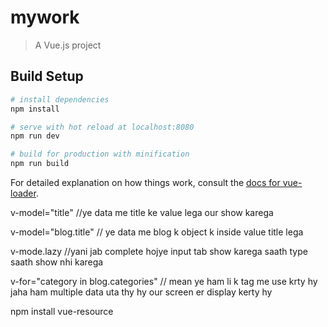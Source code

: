 # mywork

> A Vue.js project

## Build Setup

``` bash
# install dependencies
npm install

# serve with hot reload at localhost:8080
npm run dev

# build for production with minification
npm run build
```

For detailed explanation on how things work, consult the [docs for vue-loader](http://vuejs.github.io/vue-loader).


v-model="title"
//ye data me title ke value lega our show karega

v-model="blog.title"
// ye data me blog k object k inside value title lega

v-mode.lazy
//yani jab complete hojye input tab show karega saath type saath show nhi karega

v-for="category in blog.categories"
// mean ye ham li k tag me use krty hy jaha ham multiple data uta thy hy our screen er display kerty hy

npm install vue-resource
